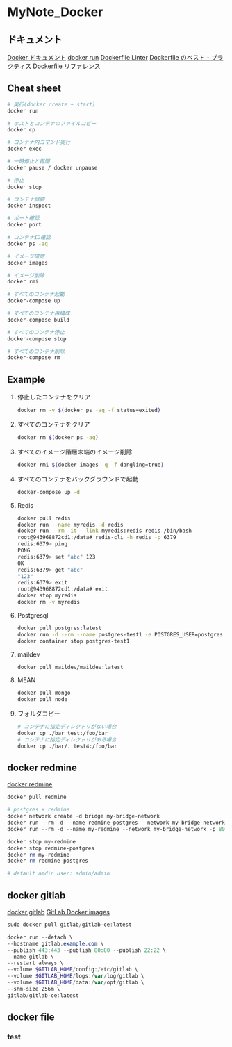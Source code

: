 # MyNote_Docker #

## ドキュメント ##

[Docker ドキュメント](http://docs.docker.jp/index.html)
[docker run](http://docs.docker.jp/engine/reference/commandline/run.html)
[Dockerfile Linter](https://hadolint.github.io/hadolint/)
[Dockerfile のベスト・プラクティス](http://docs.docker.jp/develop/develop-images/dockerfile_best-practices.html)
[Dockerfile リファレンス](http://docs.docker.jp/engine/reference/builder.html)

## Cheat sheet ##

~~~bash
# 実行(docker create + start)
docker run

# ホストとコンテナのファイルコピー
docker cp

# コンテナ内コマンド実行
docker exec

# 一時停止と再開
docker pause / docker unpause

# 停止
docker stop

# コンテナ詳細
docker inspect

# ポート確認
docker port

# コンテナID確認
docker ps -aq

# イメージ確認
docker images

# イメージ削除
docker rmi

# すべてのコンテナ起動
docker-compose up

# すべてのコンテナ再構成
docker-compose build

# すべてのコンテナ停止
docker-compose stop

# すべてのコンテナ削除
docker-compose rm

~~~

## Example ##

1. 停止したコンテナをクリア

   ~~~bash
   docker rm -v $(docker ps -aq -f status=exited)
   ~~~

1. すべてのコンテナをクリア

   ~~~bash
   docker rm $(docker ps -aq)
   ~~~

1. すべてのイメージ階層末端のイメージ削除

   ~~~bash
   docker rmi $(docker images -q -f dangling=true)
   ~~~

1. すべてのコンテナをバックグラウンドで起動

   ~~~bash
   docker-compose up -d
   ~~~

1. Redis

   ~~~bash
   docker pull redis
   docker run --name myredis -d redis
   docker run --rm -it --link myredis:redis redis /bin/bash
   root@943968872cd1:/data# redis-cli -h redis -p 6379
   redis:6379> ping
   PONG
   redis:6379> set "abc" 123
   OK
   redis:6379> get "abc"
   "123"
   redis:6379> exit
   root@943968872cd1:/data# exit
   docker stop myredis
   docker rm -v myredis
   ~~~

1. Postgresql

   ~~~bash
   docker pull postgres:latest
   docker run -d --rm --name postgres-test1 -e POSTGRES_USER=postgres -e POSTGRES_PASSWORD=test1 -p 5432:5432 postgres
   docker container stop postgres-test1
   ~~~

1. maildev

   ~~~bash
   docker pull maildev/maildev:latest

   ~~~

1. MEAN

   ~~~bash
   docker pull mongo
   docker pull node
   ~~~

1. フォルダコピー

   ~~~bash
   # コンテナに指定ディレクトリがない場合
   docker cp ./bar test:/foo/bar
   # コンテナに指定ディレクトリがある場合
   docker cp ./bar/. test4:/foo/bar
   ~~~

## docker redmine ##

[docker redmine](https://hub.docker.com/_/redmine)

~~~powershell
docker pull redmine

# postgres + redmine
docker network create -d bridge my-bridge-network
docker run --rm -d --name redmine-postgres --network my-bridge-network  -e POSTGRES_PASSWORD=secret -e POSTGRES_USER=redmine postgres
docker run --rm -d --name my-redmine --network my-bridge-network -p 80:3000 -e REDMINE_DB_POSTGRES=redmine-postgres -e REDMINE_DB_USERNAME=redmine -e REDMINE_DB_PASSWORD=secret redmine

docker stop my-redmine 
docker stop redmine-postgres
docker rm my-redmine
docker rm redmine-postgres

# default amdin user: admin/admin
~~~

## docker gitlab ##

[docker gitlab](gitlab/gitlab-ce)
[GitLab Docker images](https://docs.gitlab.com/ee/install/docker.html)

~~~powershell
sudo docker pull gitlab/gitlab-ce:latest

docker run --detach \
--hostname gitlab.example.com \
--publish 443:443 --publish 80:80 --publish 22:22 \
--name gitlab \
--restart always \
--volume $GITLAB_HOME/config:/etc/gitlab \
--volume $GITLAB_HOME/logs:/var/log/gitlab \
--volume $GITLAB_HOME/data:/var/opt/gitlab \
--shm-size 256m \
gitlab/gitlab-ce:latest

~~~

## docker file ##

### test ###

